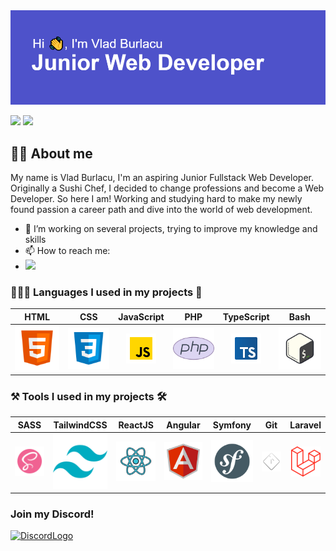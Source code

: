 <img src="GitHubBanner.png">
<p><a href="https://www.linkedin.com/in/vlad-burlacu-8a9163238"><img src="https://img.shields.io/badge/linkedin-%230077B5.svg?&style=for-the-badge&logo=linkedin&logoColor=white" height=25></a> <a href="https://www.instagram.com/vladburlacu1993/"><img src="https://img.shields.io/badge/instagram-%23E4405F.svg?&style=for-the-badge&logo=instagram&logoColor=white" height=25></a></p>

## 🙋‍♂️ About me

My name is Vlad Burlacu, I'm an aspiring Junior Fullstack Web Developer. Originally a Sushi Chef, I decided to change
professions and become a Web Developer. So here I am! Working and studying hard to make my newly found passion
a career path and dive into the world of web development.

- 🧐 I’m working on several projects, trying to improve my knowledge and skills</li>
- 📫 How to reach me:
- <a href="mailto:vladburlacu1337@gmail.com?"><img src="https://img.shields.io/badge/gmail-%23DD0031.svg?&style=for-the-badge&logo=gmail&logoColor=white"/></a>
### 🧑🏼‍💻 Languages I used in my projects 🧩

<table>
      <thead align="center" style="text-align:center">
        <th align="center" style="text-align:center">HTML</th>
        <th align="center" style="text-align:center">CSS</th>
        <th align="center" style="text-align:center">JavaScript</th>
        <th align="center" style="text-align:center">PHP</th>
        <th align="center" style="text-align:center">TypeScript</th>
        <th align="center" style="text-align:center">Bash</th>
      </thead>
      <tbody>
        <td align="center" style="text-align:center">
          <img src="./assets/48x_Html.svg" alt="HTML 5" />
        </td>
        <td align="center" style="text-align:center" >
          <img src="./assets/48x_CSS.svg" alt="CSS3" />
        </td>
        <td align="center" style="text-align:center">
          <img src="./assets/48x_JavaScript.png" alt="JavaScript" />
        </td>
        <td align="center" style="text-align:center">
          <img src="./assets/48x_PhP.svg" alt="Php" />
        </td>
        <td align="center" style="text-align:center"><img src="./assets/48x_TypeScript.png" alt="TypeScript" /></td>
        <td align="center" style="text-align:center"><img src="./assets/48x_bash.svg" alt="bash" /></td>
      </tbody>
</table>

### ⚒️ Tools I used in my projects 🛠

<center>
<table>
      <thead align="center" style="text-align:center">
        <th align="center" style="text-align:center">SASS</th>
        <th align="center" style="text-align:center">TailwindCSS</th>
        <th align="center" style="text-align:center">ReactJS</th>
        <th align="center" style="text-align:center">Angular</th>
        <th align="center" style="text-align:center">Symfony</th>
        <th align="center" style="text-align:center">Git</th>
        <th align="center" style="text-align:center">Laravel</th>
      </thead>
      <tbody>
        <td align="center" style="text-align:center">
          <img src="./assets/Tools/48x_sass.svg" alt="SASS" />
        </td>
        <td align="center" style="text-align:center">
          <img src="./assets/Tools/48x_tailwind.svg" alt="Tailwind CSS" />
        </td>
        <td align="center" style="text-align:center">
          <img src="./assets/Tools/48x_react.svg" alt="ReactJS" />
        </td>
        <td align="center" style="text-align:center">
          <img src="./assets/Tools/48x_angular.svg" alt="Angular" />
        </td>
        <td align="center" style="text-align:center">
          <img src="./assets/Tools/48x_symfony.svg" alt="Symfony" />
        </td>
        <td align="center" style="text-align:center; background-color:smokewhite;">
          <img src="./assets/Tools/48x_git_light.svg" alt="Git" />
        </td>
        <td align="center" style="text-align:center; background-color:smokewhite;">
          <img src="./assets/Tools/48x_laravel.png" alt="Laravel" />
        </td>
      </tbody>
</table>
</center>

### Join my Discord! 
<a href="https://discord.gg/pVwx3Z3bDD"><img src="https://seeklogo.com/images/D/discord-logo-134E148657-seeklogo.com.png" alt="DiscordLogo" width="100" height="100"></a>


<!--
**VladBurlacu/VladBurlacu** is a ✨ _special_ ✨ repository because its `README.md` (this file) appears on your GitHub profile.

Here are some ideas to get you started:

- 🔭 I’m currently working on ...
- 🌱 I’m currently learning ...
- 👯 I’m looking to collaborate on ...
- 🤔 I’m looking for help with ...
- 💬 Ask me about ...
- 📫 How to reach me: ...
- 😄 Pronouns: ...
- ⚡ Fun fact: ...
-->
